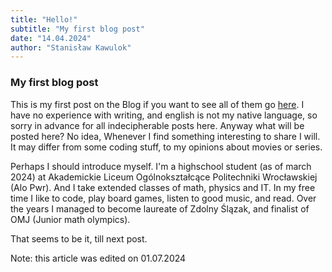 ```yaml
---
title: "Hello!"
subtitle: "My first blog post"
date: "14.04.2024"
author: "Stanisław Kawulok"
---
```



### My first blog post

This is my first post on the Blog if you want to see all of them go [here](/#blog). I have no experience with writing, and english is not my native language, so sorry in advance for all indecipherable posts here. Anyway what will be posted here? No idea, Whenever I find something interesting to share I will. It may differ from some coding stuff, to my opinions about movies or series.

Perhaps I should introduce myself. I'm a highschool student (as of march 2024) at Akademickie Liceum Ogólnokształcące Politechniki Wrocławskiej (Alo Pwr). And I take extended classes of math, physics and IT. In my free time I like to code, play board games, listen to good music, and read. Over the years I managed to become laureate of Zdolny Ślązak, and finalist of OMJ (Junior math olympics). 

That seems to be it, till next post.

Note: this article was edited on 01.07.2024